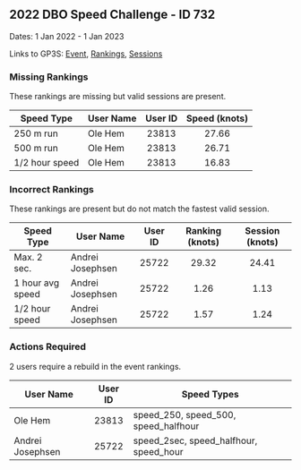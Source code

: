 ## 2022 DBO Speed Challenge - ID 732

Dates: 1 Jan 2022 - 1 Jan 2023

Links to GP3S: [Event](https://www.gps-speedsurfing.com/default.aspx?mnu=event&val=732), [Rankings](https://www.gps-speedsurfing.com/default.aspx?mnu=eventranking&val=732), [Sessions](https://www.gps-speedsurfing.com/default.aspx?mnu=eventsessions&val=732)

### Missing Rankings

These rankings are missing but valid sessions are present.

| Speed Type | User Name | User ID | Speed (knots) |
| ---------- | --------- | :-----: | :-----------: |
| 250 m run | Ole Hem | 23813 | 27.66 |
| 500 m run | Ole Hem | 23813 | 26.71 |
| 1/2 hour speed | Ole Hem | 23813 | 16.83 |

### Incorrect Rankings

These rankings are present but do not match the fastest valid session.

| Speed Type | User Name | User ID | Ranking (knots) | Session (knots) |
| ---------- | --------- | :-----: | :-------------: | :-------------: |
| Max. 2 sec. | Andrei Josephsen | 25722 | 29.32 | 24.41 |
| 1 hour avg speed | Andrei Josephsen | 25722 | 1.26 | 1.13 |
| 1/2 hour speed | Andrei Josephsen | 25722 | 1.57 | 1.24 |

### Actions Required

2 users require a rebuild in the event rankings.

| User Name | User ID | Speed Types |
| --------- | :-----: | ----------- |
| Ole Hem | 23813 | speed_250, speed_500, speed_halfhour |
| Andrei Josephsen | 25722 | speed_2sec, speed_halfhour, speed_hour |
